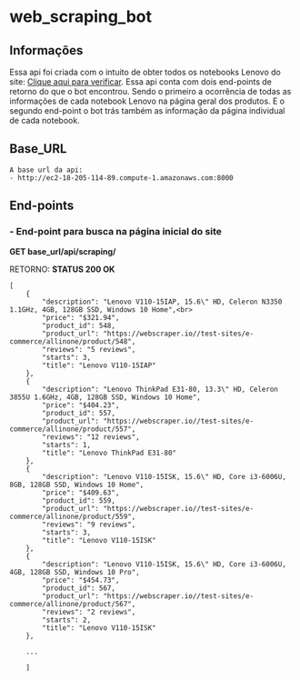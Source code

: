 # web_scraping_bot

## Informações
<article>
    <p>Essa api foi criada com o intuito de obter todos os notebooks Lenovo do site: <a href="https://webscraper.io/test-sites/e-commerce/allinone/computers/laptops" target="_blank">Clique aqui para verificar</a>. Essa api conta com dois end-points de retorno do que o bot encontrou. Sendo o primeiro a ocorrência de todas as informações de cada notebook Lenovo       na página geral dos produtos. E o segundo end-point o bot trás também as informação da página individual de cada notebook.</a>
</article>

<h2>Base_URL</h2>

    A base url da api:
    - http://ec2-18-205-114-89.compute-1.amazonaws.com:8000


<h2>End-points</h2>

###  -  __End-point para busca na página inicial do site__

__GET base_url/api/scraping/__<br>
   

RETORNO: __STATUS 200 OK__


    [
        {
            "description": "Lenovo V110-15IAP, 15.6\" HD, Celeron N3350 1.1GHz, 4GB, 128GB SSD, Windows 10 Home",<br>
            "price": "$321.94",
            "product_id": 548,
            "product_url": "https://webscraper.io//test-sites/e-commerce/allinone/product/548",
            "reviews": "5 reviews",
            "starts": 3,
            "title": "Lenovo V110-15IAP"
        },
        {
            "description": "Lenovo ThinkPad E31-80, 13.3\" HD, Celeron 3855U 1.6GHz, 4GB, 128GB SSD, Windows 10 Home",
            "price": "$404.23",
            "product_id": 557,
            "product_url": "https://webscraper.io//test-sites/e-commerce/allinone/product/557",
            "reviews": "12 reviews",
            "starts": 1,
            "title": "Lenovo ThinkPad E31-80"
        },
        {
            "description": "Lenovo V110-15ISK, 15.6\" HD, Core i3-6006U, 8GB, 128GB SSD, Windows 10 Home",
            "price": "$409.63",
            "product_id": 559,
            "product_url": "https://webscraper.io//test-sites/e-commerce/allinone/product/559",
            "reviews": "9 reviews",
            "starts": 3,
            "title": "Lenovo V110-15ISK"
        },
        {
            "description": "Lenovo V110-15ISK, 15.6\" HD, Core i3-6006U, 4GB, 128GB SSD, Windows 10 Pro",
            "price": "$454.73",
            "product_id": 567,
            "product_url": "https://webscraper.io//test-sites/e-commerce/allinone/product/567",
            "reviews": "2 reviews",
            "starts": 2,
            "title": "Lenovo V110-15ISK"
        },

        ...

        ]
